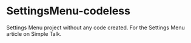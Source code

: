 # SettingsMenu-codeless
 Settings Menu project without any code created. For the Settings Menu article on Simple Talk.
